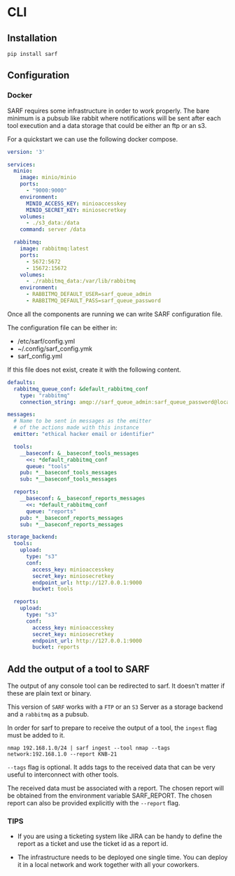 # CLI

## Installation

`pip install sarf`

## Configuration

### Docker

SARF requires some infrastructure in order to work properly.
The bare minimum is a pubsub like rabbit where notifications will be sent
after each tool execution and a data storage that could be either an ftp
or an s3.

For a quickstart we can use the following docker compose.

```yaml
version: '3'

services:
  minio:
    image: minio/minio
    ports:
      - "9000:9000"
    environment:
      MINIO_ACCESS_KEY: minioaccesskey
      MINIO_SECRET_KEY: miniosecretkey
    volumes:
      - ./s3_data:/data
    command: server /data

  rabbitmq:
    image: rabbitmq:latest
    ports:
      - 5672:5672
      - 15672:15672
    volumes:
      - ./rabbitmq_data:/var/lib/rabbitmq
    environment:
      - RABBITMQ_DEFAULT_USER=sarf_queue_admin
      - RABBITMQ_DEFAULT_PASS=sarf_queue_password

```

Once all the components are running we can write SARF configuration file.

The configuration file can be either in:

- /etc/sarf/config.yml
- ~/.config/sarf_config.ymk
- sarf_config.yml

If this file does not exist, create it with the
following content.

```yaml
defaults:
  rabbitmq_queue_conf: &default_rabbitmq_conf
    type: "rabbitmq"
    connection_string: amqp://sarf_queue_admin:sarf_queue_password@localhost:5672/

messages:
  # Name to be sent in messages as the emitter
  # of the actions made with this instance
  emitter: "ethical hacker email or identifier"

  tools:
    __baseconf: &__baseconf_tools_messages
      <<: *default_rabbitmq_conf
      queue: "tools"
    pub: *__baseconf_tools_messages
    sub: *__baseconf_tools_messages

  reports:
    __baseconf: &__baseconf_reports_messages
      <<: *default_rabbitmq_conf
      queue: "reports"
    pub: *__baseconf_reports_messages
    sub: *__baseconf_reports_messages

storage_backend:
  tools:
    upload:
      type: "s3"
      conf:
        access_key: minioaccesskey
        secret_key: miniosecretkey
        endpoint_url: http://127.0.0.1:9000
        bucket: tools

  reports:
    upload:
      type: "s3"
      conf:
        access_key: minioaccesskey
        secret_key: miniosecretkey
        endpoint_url: http://127.0.0.1:9000
        bucket: reports
```

## Add the output of a tool to SARF

The output of any console tool can be redirected to sarf. It doesn't matter if
these are plain text or binary.

This version of `SARF` works with a `FTP` or an `S3` Server as a storage backend
and a `rabbitmq` as a pubsub.

In order for sarf to prepare to receive the output of a tool, the `ingest`
flag must be added to it.

`nmap 192.168.1.0/24 | sarf ingest --tool nmap --tags network:192.168.1.0 --report KNB-21`

`--tags` flag is optional. It adds tags to the received data that can be
    very useful to interconnect with other tools.

The received data must be associated with a report.
The chosen report will be obtained from the environment variable SARF_REPORT.
The chosen report can also be provided explicitly with the `--report` flag.

### TIPS

- If you are using a ticketing system like JIRA can be handy to define the report
  as a ticket and use the ticket id as a report id.

- The infrastructure needs to be deployed one single time. You can deploy it in
  a local network and work together with all your coworkers.
